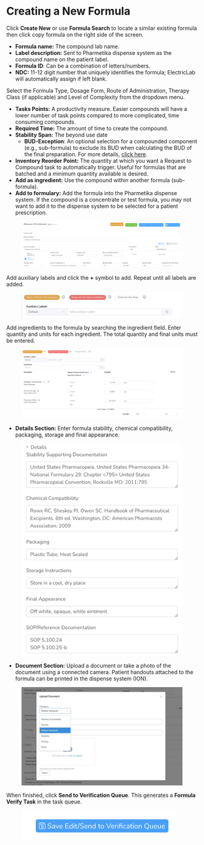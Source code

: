 # Creating a New Formula

Click **Create New** or use **Formula Search** to locate a similar existing formula then click copy formula on the right side of the screen.

* **Formula name:** The compound lab name. &#x20;
* **Label description:** Sent to Pharmetika dispense system as the compound name on the patient label.
* **Formula ID**: Can be a combination of letters/numbers.
* **NDC:** 11-12 digit number that uniquely identifies the formula; ElectricLab will automatically assign if left blank.

Select the Formula Type, Dosage Form, Route of Administration, Therapy Class (if applicable) and Level of Complexity from the dropdown menu. &#x20;

* **Tasks Points:** A productivity measure. Easier compounds will have a lower number of task points compared to more complicated, time consuming compounds.
* **Required Time:** The amount of time to create the compound.
* **Stability Span:** The beyond use date
  * **BUD-Exception**: An optional selection for a compounded component (e.g., sub-formula) to exclude its BUD when calculating the BUD of the final preparation. For more details, [click here](bud-exception.md).&#x20;
* **Inventory Reorder Point:** The quantity at which you want a Request to Compound task to automatically trigger. Useful for formulas that are batched and a minimum quantity available is desired.
* **Add as ingredient:** Use the compound within another formula (sub-formula).
* **Add to formulary:** Add the formula into the Pharmetika dispense system. If the compound is a concentrate or test formula, you may not want to add it to the dispense system to be selected for a patient prescription.

<figure><img src="../../.gitbook/assets/image (106).png" alt=""><figcaption></figcaption></figure>

Add auxiliary labels and click the **+** symbol to add. Repeat until all labels are added.

<figure><img src="../../.gitbook/assets/image (107).png" alt=""><figcaption></figcaption></figure>

Add ingredients to the formula by searching the ingredient field. Enter quantity and units for each ingredient. The total quantity and final units must be entered.

<figure><img src="../../.gitbook/assets/image (108).png" alt=""><figcaption></figcaption></figure>

* **Details Section:** Enter formula stability, chemical compatibility, packaging, storage and final appearance.

<figure><img src="../../.gitbook/assets/image (109).png" alt="" width="563"><figcaption></figcaption></figure>

* **Document Section:** Upload a document or take a photo of the document using a connected camera. Patient handouts attached to the formula can be printed in the dispense system (ION).

<figure><img src="../../.gitbook/assets/image (110).png" alt=""><figcaption></figcaption></figure>

When finished, click **Send to Verification Queue**. This generates a **Formula Verify Task** in the task queue.

<figure><img src="../../.gitbook/assets/image (111).png" alt="" width="408"><figcaption></figcaption></figure>
